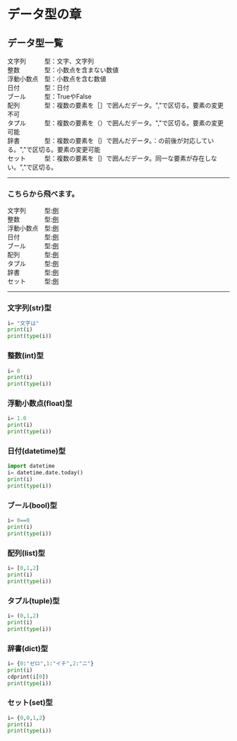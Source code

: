 # データ型の章

## データ型一覧
文字列　　　型：文字、文字列<br>
整数　　　　型：小数点を含まない数値<br>
浮動小数点　型：小数点を含む数値<br>
日付　　　　型：日付<br>
ブール　　　型：TrueやFalse<br>
配列　　　　型：複数の要素を［］で囲んだデータ。","で区切る。要素の変更不可<br>
タプル　　　型：複数の要素を（）で囲んだデータ。","で区切る。要素の変更可能<br>
辞書　　　　型：複数の要素を｛｝で囲んだデータ。：の前後が対応している。","で区切る。要素の変更可能<br>
セット　　　型：複数の要素を｛｝で囲んだデータ。同一な要素が存在しない。","で区切る。<br>

---

### こちらから飛べます。
文字列　　　型:[例](https://github.com/Yoshi01O/Study_Python/blob/main/Chapter05.md#%E6%96%87%E5%AD%97%E5%88%97str%E5%9E%8B)<br>
整数　　　　型:[例](https://github.com/Yoshi01O/Study_Python/blob/main/Chapter05.md#%E6%95%B4%E6%95%B0int%E5%9E%8B)<br>
浮動小数点　型:[例](https://github.com/Yoshi01O/Study_Python/blob/main/Chapter05.md#%E6%B5%AE%E5%8B%95%E5%B0%8F%E6%95%B0%E7%82%B9float%E5%9E%8B)<br>
日付　　　　型:[例](https://github.com/Yoshi01O/Study_Python/blob/main/Chapter05.md#%E6%97%A5%E4%BB%98datetime%E5%9E%8B)<br>
ブール　　　型:[例](https://github.com/Yoshi01O/Study_Python/blob/main/Chapter05.md#%E3%83%96%E3%83%BC%E3%83%ABbool%E5%9E%8B)<br>
配列　　　　型:[例](https://github.com/Yoshi01O/Study_Python/blob/main/Chapter05.md#%E9%85%8D%E5%88%97list%E5%9E%8B)<br>
タプル　　　型:[例](https://github.com/Yoshi01O/Study_Python/blob/main/Chapter05.md#%E3%82%BF%E3%83%97%E3%83%ABtuple%E5%9E%8B)<br>
辞書　　　　型:[例](https://github.com/Yoshi01O/Study_Python/blob/main/Chapter05.md#%E8%BE%9E%E6%9B%B8dict%E5%9E%8B)<br>
セット　　　型:[例](https://github.com/Yoshiaki010/Study_Python/blob/main/Chapter05.md#%E3%82%BB%E3%83%83%E3%83%88set%E5%9E%8B)<br>

---

### 文字列(str)型
```Python
i= "文字は"
print(i)
print(type(i))          
```
### 整数(int)型
```Python
i= 0
print(i)
print(type(i))          
```
### 浮動小数点(float)型
```Python
i= 1.0
print(i)
print(type(i))          
```
### 日付(datetime)型
```Python
import datetime
i= datetime.date.today()
print(i)
print(type(i))
```
### ブール(bool)型
```Python
i= 0==0 
print(i)
print(type(i))
```
### 配列(list)型
```Python
i= [0,1,2]
print(i)
print(type(i))
```
### タプル(tuple)型
```Python
i= (0,1,2)
print(i)
print(type(i))
```
### 辞書(dict)型
```Python
i= {0:"ゼロ",1:"イチ",2:"ニ"}
print(i)
cdprint(i[0])
print(type(i))
```
### セット(set)型
```Python
i= {0,0,1,2}
print(i)
print(type(i))
```

